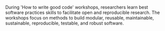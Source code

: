 During 'How to write good code' workshops, researchers learn best software practices skills to facilitate open and reproducible research. The workshops focus on methods to build modular, reusable, maintainable, sustainable, reproducible, testable, and robust software. 
